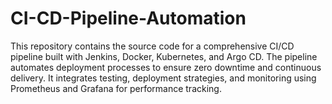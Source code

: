# CI-CD-Pipeline-Automation
This repository contains the source code for a comprehensive CI/CD pipeline built with Jenkins, Docker, Kubernetes, and Argo CD. The pipeline automates deployment processes to ensure zero downtime and continuous delivery. It integrates testing, deployment strategies, and monitoring using Prometheus and Grafana for performance tracking.
